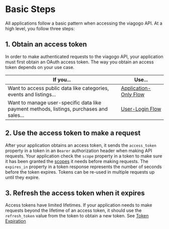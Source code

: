 # Basic Steps

All applications follow a basic pattern when accessing the viagogo API. At a
high level, you follow three steps:

## 1. Obtain an access token

In order to make authenticated requests to the viagogo API, your application
must first obtain an OAuth access token. The way you obtain an access token
depends on your use case.

| **If you...** | **Use...** |
| ------------- | ---------- |
| Want to access public data like categories, events and listings... | [Application-Only Flow](#application-only-authentication-flow) |
| Want to manage user-specific data like payment methods, listings, purchases and sales... | [User-Login Flow](#user-login-authentication-flow) |

## 2. Use the access token to make a request

After your application obtains an access token, it sends the `access_token`
property in a token in an `Bearer` authorization header when making API
requests. Your application check the `scope` property in a token to make sure it
has been granted the [scopes](#scopes) it needs before making requests. The 
`expires_in` property in a token response represents the number of seconds
before the token expires. Tokens can be re-used in multiple requests up until
they expire.

## 3. Refresh the access token when it expires

Access tokens have limited lifetimes. If your application needs to make requests
beyond the lifetime of an access token, it should use the `refresh_token` value
from the token to obtain a new token. See [Token Expiration](#token-expiration)